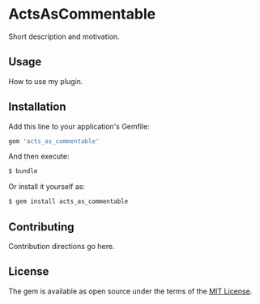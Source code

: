 # ActsAsCommentable
Short description and motivation.

## Usage
How to use my plugin.

## Installation
Add this line to your application's Gemfile:

```ruby
gem 'acts_as_commentable'
```

And then execute:
```bash
$ bundle
```

Or install it yourself as:
```bash
$ gem install acts_as_commentable
```

## Contributing
Contribution directions go here.

## License
The gem is available as open source under the terms of the [MIT License](http://opensource.org/licenses/MIT).

